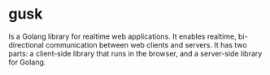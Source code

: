 # gusk
Is a Golang library for realtime web applications. It enables realtime, bi-directional communication between web clients and servers. It has two parts: a client-side library that runs in the browser, and a server-side library for Golang.
